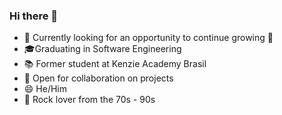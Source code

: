 ### Hi there 👋


- 🔭 Currently looking for an opportunity to continue growing <font style="vertical-align: inherit;"><font style="vertical-align: inherit;">🚀</font></font>
- <font style="vertical-align: inherit;"><font style="vertical-align: inherit;">🎓</font></font>Graduating in Software Engineering
- <font style="vertical-align: inherit;"><font style="vertical-align: inherit;">📚</font></font> Former student at Kenzie Academy Brasil
- 🤔 Open for collaboration on projects
- 😄 He/Him
- <font style="vertical-align: inherit;"><font style="vertical-align: inherit;">🎵</font></font> Rock lover from the 70s - 90s

